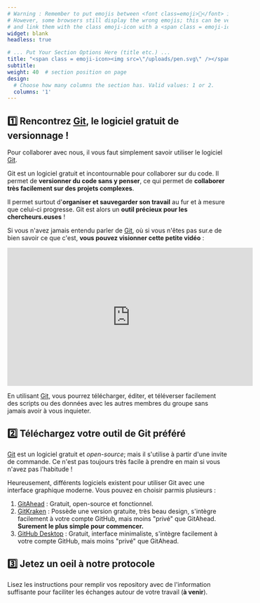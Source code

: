 ```yaml
---
# Warning : Remember to put emojis between <font class=emoji>👋</font> in order to make emojis compatible with old browsers.
# However, some browsers still display the wrong emojis; this can be very ugly. When needed, put emojis in .svg format in the static/upload folder,
# and link them with the class emoji-icon with a <span class = emoji-icon></span> tag. 
widget: blank
headless: true

# ... Put Your Section Options Here (title etc.) ...
title: "<span class = emoji-icon><img src=\"/uploads/pen.svg\" /></span> Collaborer avec nous"
subtitle:
weight: 40  # section position on page
design:
  # Choose how many columns the section has. Valid values: 1 or 2.
  columns: '1'
---
```


## **<font class=emoji>1️⃣</font> Rencontrez [Git](https://git-scm.com/), le logiciel gratuit de versionnage !**

Pour collaborer avec nous, il vous faut simplement savoir utiliser le logiciel [Git](https://git-scm.com/).

Git est un logiciel gratuit et incontournable pour collaborer sur du code. Il permet de **versionner du code sans y penser**, ce qui permet de **collaborer très facilement sur des projets complexes**.

Il permet surtout d'**organiser et sauvegarder son travail** au fur et à mesure que celui-ci progresse. Git est alors un **outil précieux pour les chercheurs.euses** !

Si vous n'avez jamais entendu parler de [Git](https://git-scm.com/), où si vous n'êtes pas sur.e de bien savoir ce que c'est, **vous pouvez visionner cette petite vidéo** :

<center><iframe width="560" height="315" src="https://www.youtube-nocookie.com/embed/gp_k0UVOYMw" title="YouTube video player" frameborder="0" allow="accelerometer; autoplay; clipboard-write; encrypted-media; gyroscope; picture-in-picture" allowfullscreen></iframe></center>

En utilisant [Git](https://git-scm.com/), vous pourrez télécharger, éditer, et téléverser facilement des scripts ou des données avec les autres membres du groupe sans jamais avoir à vous inquieter.

## **<font class=emoji>2️⃣</font> Téléchargez votre outil de Git préféré**

[Git](https://git-scm.com/) est un logiciel gratuit et *open-source*; mais il s'utilise à partir d'une invite de commande. Ce n'est pas toujours très facile à prendre en main si vous n'avez pas l'habitude !

Heureusement, différents logiciels existent pour utiliser Git avec une interface graphique moderne. Vous pouvez en choisir parmis plusieurs :

1. [GitAhead](https://gitahead.github.io/gitahead.com/) : Gratuit, open-source et fonctionnel.
2. [GitKraken](https://www.gitkraken.com/) : Possède une version gratuite, très beau design, s'intègre facilement à votre compte GitHub, mais moins "privé" que GitAhead. **Surement le plus simple pour commencer.**
3. [GitHub Desktop](https://desktop.github.com/) : Gratuit, interface minimaliste, s'intègre facilement à votre compte GitHub, mais moins "privé" que GitAhead.

## **<font class=emoji>3️⃣</font> Jetez un oeil à notre protocole**

Lisez les instructions pour remplir vos repository avec de l'information suffisante pour faciliter les échanges autour de votre travail (**à venir**).